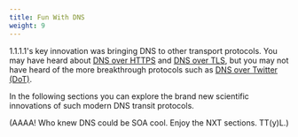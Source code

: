 ```yaml
---
title: Fun With DNS
weight: 9
---
```


1.1.1.1's key innovation was bringing DNS to other transport protocols. You may have heard about [DNS over HTTPS](dns-over-https/) and [DNS over TLS](dns-over-tls/), but you may not have heard of the more breakthrough protocols such as [DNS over Twitter (DoT)](./fun-stuff/dns-over-twitter/).

In the following sections you can explore the brand new scientific innovations of such modern DNS transit protocols.

(AAAA! Who knew DNS could be SOA cool. Enjoy the NXT sections. TT(y)L.)
